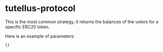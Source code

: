 # tutellus-protocol

This is the most common strategy, it returns the balances of the voters for a specific ERC20 token.

Here is an example of parameters:

```json
{}
```
